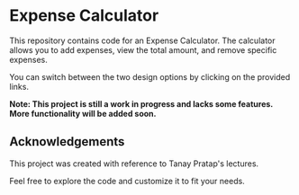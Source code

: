 # Expense Calculator

This repository contains code for an Expense Calculator. The calculator allows you to add expenses, view the total amount, and remove specific expenses.

You can switch between the two design options by clicking on the provided links.

**Note: This project is still a work in progress and lacks some features. More functionality will be added soon.**

## Acknowledgements
This project was created with reference to Tanay Pratap's lectures.

Feel free to explore the code and customize it to fit your needs.


